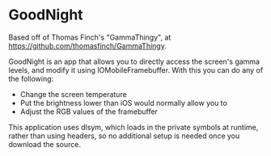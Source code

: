 # GoodNight  
Based off of Thomas Finch's "GammaThingy", at https://github.com/thomasfinch/GammaThingy.  
  
GoodNight is an app that allows you to directly access the screen's gamma levels, and modify it using IOMobileFramebuffer. With this you can do any of the following:  
* Change the screen temperature  
* Put the brightness lower than iOS would normally allow you to  
* Adjust the RGB values of the framebuffer  
  
This application uses dlsym, which loads in the private symbols at runtime, rather than using headers, so no additional setup is needed once you download the source.

